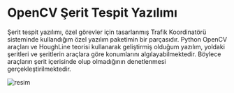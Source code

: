 # OpenCV Şerit Tespit Yazılımı

Şerit tespit yazılımı, özel görevler için tasarlanmış Trafik Koordinatörü sisteminde kullandığım özel yazılım paketimin bir parçasıdır.
Python OpenCV araçları ve HoughLine teorisi kullanarak geliştirmiş olduğum yazılım, yoldaki şeritleri ve şeritlerin araçlara göre konumlarını algılayabilmektedir. Böylece araçların şerit içerisinde olup olmadığının denetlenmesi gerçekleştirilmektedir.

![resim](https://github.com/mehmet-engineer/OpenCV_Serit_Tespit_Yazilimi/blob/main/resim.png)
